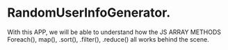 # RandomUserInfoGenerator.

With this APP, we will be able to understand how the JS ARRAY METHODS Foreach(), map(), .sort(), .filter(), .reduce() all works behind the scene.
